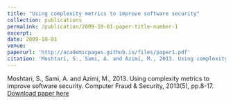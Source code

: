 ```yaml
---
title: "Using complexity metrics to improve software security"
collection: publications
permalink: /publication/2009-10-01-paper-title-number-1
excerpt: 
date: 2009-10-01
venue: 
paperurl: 'http://academicpages.github.io/files/paper1.pdf'
citation: 'Moshtari, S., Sami, A. and Azimi, M., 2013. Using complexity metrics to improve software security. Computer Fraud & Security, 2013(5), pp.8-17.'
---
```

Moshtari, S., Sami, A. and Azimi, M., 2013. Using complexity metrics to improve software security. Computer Fraud & Security, 2013(5), pp.8-17.
[Download paper here](https://doi.org/10.1016/S1361-3723(13)70045-9.)



